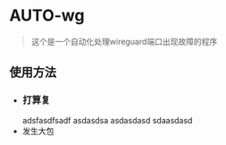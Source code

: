 # AUTO-wg
>这个是一个自动化处理wireguard端口出现故障的程序


## 使用方法

* ### 打算复
  adsfasdfsadf
      asdasdsa 
      asdasdasd
      sdaasdasd
* 发生大包
